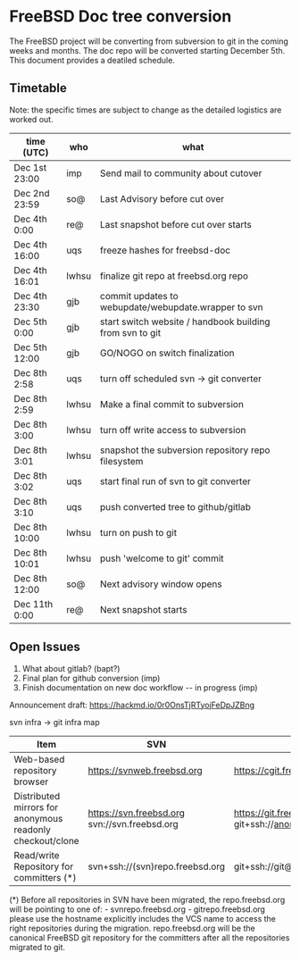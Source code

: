 # FreeBSD Doc tree conversion

The FreeBSD project will be converting from subversion to git in the
coming weeks and months. The doc repo will be converted starting
December 5th. This document provides a deatiled schedule.

## Timetable

Note: the specific times are subject to change as the detailed logistics are worked out.

| time (UTC)    | who     | what                                                     |
| ------------- | ------- | -------------------------------------------------------- |
| Dec 1st 23:00 | imp     | Send mail to community about cutover                     |
| Dec 2nd 23:59 | so@     | Last Advisory before cut over                            |
| Dec 4th  0:00 | re@     | Last snapshot before cut over starts                     |
| Dec 4th 16:00 | uqs     | freeze hashes for freebsd-doc                            |
| Dec 4th 16:01 | lwhsu   | finalize git repo at freebsd.org repo                    |
| Dec 4th 23:30 | gjb     | commit updates to webupdate/webupdate.wrapper to svn     |
| Dec 5th  0:00 | gjb     | start switch website / handbook building from svn to git |
| Dec 5th 12:00 | gjb     | GO/NOGO on switch finalization                           |
| Dec 8th  2:58 | uqs     | turn off scheduled svn -> git converter                  |
| Dec 8th  2:59 | lwhsu   | Make a final commit to subversion                        |
| Dec 8th  3:00 | lwhsu   | turn off write access to subversion                      |
| Dec 8th  3:01 | lwhsu   | snapshot the subversion repository repo filesystem       |
| Dec 8th  3:02 | uqs     | start final run of svn to git converter                  |
| Dec 8th  3:10 | uqs     | push converted tree to github/gitlab                     |
| Dec 8th 10:00 | lwhsu   | turn on push to git                                      |
| Dec 8th 10:01 | lwhsu   | push 'welcome to git' commit                             |
| Dec 8th 12:00 | so@     | Next advisory window opens                               |
| Dec 11th 0:00 | re@     | Next snapshot starts                                     |

## Open Issues

1. What about gitlab? (bapt?)
2. Final plan for github conversion (imp)
3. Finish documentation on new doc workflow -- in progress (imp)

Announcement draft: https://hackmd.io/0r0OnsTjRTyojFeDpJZBng

svn infra -> git infra map

| Item                                     | SVN                             | GIT                                 |
| ---------------------------------------- | ------------------------------- | ----------------------------------- |
| Web-based repository browser             | https://svnweb.freebsd.org      | https://cgit.freebsd.org            |
| Distributed mirrors for anonymous readonly checkout/clone | https://svn.freebsd.org svn://svn.freebsd.org | https://git.freebsd.org git+ssh://anongit@git.freebsd.org |
| Read/write Repository for committers (*) | svn+ssh://(svn)repo.freebsd.org | git+ssh://git@(git)repo.freebsd.org |

(*) Before all repositories in SVN have been migrated, the repo.freebsd.org will be pointing to one of:
    - svnrepo.freebsd.org
    - gitrepo.freebsd.org
    please use the hostname explicitly includes the VCS name to access the right repositories during the migration. repo.freebsd.org will be the canonical FreeBSD git repository for the committers after all the repositories migrated to git.
